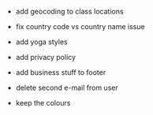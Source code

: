 <!-- * feedback to developer about bugs, link in navbar (contact info enough) -->
<!-- * group navigation -->
<!-- * note on front page: "work in progress" -->
<!-- * login on landing page -->
<!-- * indicate that detailed search "more options" opens here -->
<!-- * add delete class  -->
<!-- * badges for class types -->
<!-- * simplify dates -->
<!-- !!! fix search results !!! -->
<!-- * more details on index pages, eg: photo -->
<!-- * more info on location show page -->
<!-- * add admin user // AdminUser.create!(:email => '', :password => '', :password_confirmation => '') -->
<!-- * redesign yoga class show page -->
<!-- * add cookie agreement -->
<!-- * create footer -->
<!-- * pre-filter by user location -->
* add geocoding to class locations
* fix country code vs country name issue

* add yoga styles
* add privacy policy
* add business stuff to footer  
* delete second e-mail from user
* keep the colours